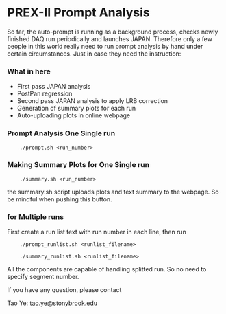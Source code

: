 # PREX-II Prompt Analysis

So far, the auto-prompt is running as a background process, checks newly finished DAQ run periodically and launches JAPAN. Therefore only a few people in this world really need to run prompt analysis by hand under certain circumstances. Just in case they need the instruction: 

### What in here
* First pass JAPAN analysis
* PostPan regression
* Second pass JAPAN analysis to apply LRB correction
* Generation of summary plots for each run
* Auto-uploading plots in online webpage


### Prompt Analysis One Single run
```
	./prompt.sh <run_number>
```

### Making Summary Plots for One Single run
```
	./summary.sh <run_number>
```

the summary.sh script uploads plots and text summary to the webpage. So be mindful when pushing this button.

###  for Multiple runs
First create a run list text with run number in each line, then run
```
	./prompt_runlist.sh <runlist_filename>
```
```
	./summary_runlist.sh <runlist_filename>
```

All the components are capable of handling splitted run. So no need to specify segment number. 


If you have any question, please contact

Tao Ye: tao.ye@stonybrook.edu
